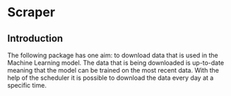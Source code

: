 # Scraper

## Introduction

The following package has one aim: to download data that is used in the Machine Learning model.
The data that is being downloaded is up-to-date meaning that the model can be trained on the most recent data.
With the help of the scheduler it is possible to download the data every day at a specific time.
